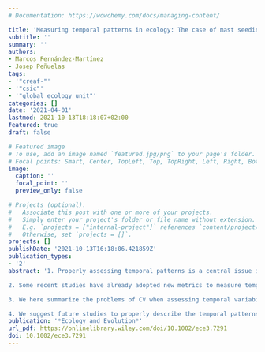 ```yaml
---
# Documentation: https://wowchemy.com/docs/managing-content/

title: 'Measuring temporal patterns in ecology: The case of mast seeding'
subtitle: ''
summary: ''
authors:
- Marcos Fernández-Martínez
- Josep Peñuelas
tags:
- '"creaf-"'
- '"csic"'
- '"global ecology unit"'
categories: []
date: '2021-04-01'
lastmod: 2021-10-13T18:18:07+02:00
featured: true
draft: false

# Featured image
# To use, add an image named `featured.jpg/png` to your page's folder.
# Focal points: Smart, Center, TopLeft, Top, TopRight, Left, Right, BottomLeft, Bottom, BottomRight.
image:
  caption: ''
  focal_point: ''
  preview_only: false

# Projects (optional).
#   Associate this post with one or more of your projects.
#   Simply enter your project's folder or file name without extension.
#   E.g. `projects = ["internal-project"]` references `content/project/deep-learning/index.md`.
#   Otherwise, set `projects = []`.
projects: []
publishDate: '2021-10-13T16:18:06.421859Z'
publication_types:
- '2'
abstract: '1. Properly assessing temporal patterns is a central issue in ecology in order to un- derstand ecosystem processes and their mechanisms. Mast seeding has tradition- ally been described as a reproductive behavior consisting of highly variable and synchronized reproductive events. The most common metric used to measure temporal variability and thus infer masting behavior, the coefficient of variation (CV), however, has been repeatedly suggested to improperly estimate temporal variability. Biases of CV estimates are especially problematic for non- normally dis- tributed data and/or data sets with a high number of zeros.

2. Some recent studies have already adopted new metrics to measure temporal vari- ability, but most continue to use CV. This controversy has started a strong debate about what metrics to use.

3. We here summarize the problems of CV when assessing temporal variability, par- ticularly across data sets containing a large number of zeros, and highlight the benefits of using other metrics of temporal variability, such as proportional vari- ability (PV) and consecutive disparity (D). We also suggest a new way to look at reproductive behavior, by separating temporal variability from frequency of re- production, to allow better comparison of data sets with different characteristics.

4. We suggest future studies to properly describe the temporal patterns in fully scientific and measurable terms that do not lead to confusion, such as variability and frequency of reproduction, using robust and fully comparable metrics.'
publication: '*Ecology and Evolution*'
url_pdf: https://onlinelibrary.wiley.com/doi/10.1002/ece3.7291
doi: 10.1002/ece3.7291
---
```


